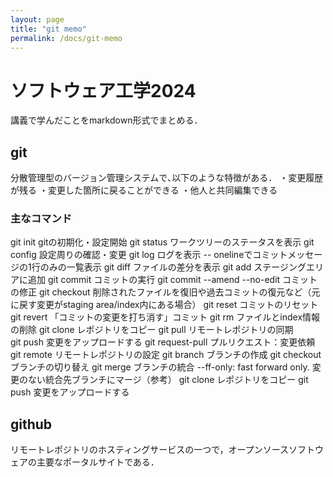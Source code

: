 ```yaml
---
layout: page
title: "git memo"
permalink: /docs/git-memo
---
```


# ソフトウェア工学2024
講義で学んだことをmarkdown形式でまとめる．

## git
分散管理型のバージョン管理システムで､以下のような特徴がある．
・変更履歴が残る
・変更した箇所に戻ることができる
・他人と共同編集できる

### 主なコマンド
git init
gitの初期化・設定開始
git status
ワークツリーのステータスを表示
git config 
設定周りの確認・変更
git log
ログを表示
-- onelineでコミットメッセージの1行のみの一覧表示
git diff
ファイルの差分を表示
git add
ステージングエリアに追加
git commit 
コミットの実行
git commit --amend --no-edit
コミットの修正
git checkout
削除されたファイルを復旧や過去コミットの復元など（元に戻す変更がstaging area/index内にある場合）
git reset
コミットのリセット
git revert
「コミットの変更を打ち消す」コミット
git rm
ファイルとindex情報の削除
git clone
レポジトリをコピー
git pull
リモートレポジトリの同期	
git push
変更をアップロードする
git request-pull
プルリクエスト：変更依頼
git remote
リモートレポジトリの設定
git branch
ブランチの作成
git checkout
ブランチの切り替え
git merge
ブランチの統合
--ff-only: fast forward only. 変更のない統合先ブランチにマージ（参考）
git clone
レポジトリをコピー
git push
変更をアップロードする

## github
リモートレポジトリのホスティングサービスの一つで，オープンソースソフトウェアの主要なポータルサイトである．

